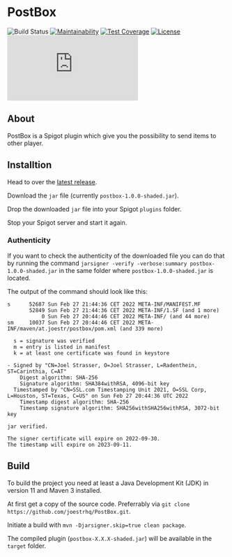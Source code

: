 # PostBox
![Build Status](https://shields.io/endpoint?url=https://files.joestr.at/ci-build-status/cctray.php?project_name=PIP.github.joestrhq.PostBox_master)
[![Maintainability](https://api.codeclimate.com/v1/badges/1db7872f0dc6536049c6/maintainability)](https://codeclimate.com/github/joestrhq/PostBox/maintainability)
[![Test Coverage](https://api.codeclimate.com/v1/badges/1db7872f0dc6536049c6/test_coverage)](https://codeclimate.com/github/joestrhq/PostBox/test_coverage)
[![License](https://img.shields.io/static/v1?label=License&message=MIT&color=blue)](https://github.com/joestrhq/PostBox/blob/master/LICENSE)
[![Matrix](https://img.shields.io/matrix/joestrhq.general:matrix.org?color=0dbd8b&logo=matrix)](https://matrix.to/#/#joestrhq.general:matrix.org)

## About
PostBox is a Spigot plugin which give you the possibility to send items to other player.

## Installtion

Head to over the [latest release](https://github.com/joestrhq/PostBox/releases/tag/v1.0.0).

Download the `jar` file (currently `postbox-1.0.0-shaded.jar`).

Drop the downloaded `jar` file into your Spigot `plugins` folder.

Stop your Spigot server and start it again.

### Authenticity

If you want to check the authenticity of the downloaded file you can do that by running the command `jarsigner -verify -verbose:summary postbox-1.0.0-shaded.jar` in the same folder where `postbox-1.0.0-shaded.jar` is located.

The output of the command should look like this:
```
s      52687 Sun Feb 27 21:44:36 CET 2022 META-INF/MANIFEST.MF
       52849 Sun Feb 27 21:44:36 CET 2022 META-INF/1.SF (and 1 more)
           0 Sun Feb 27 20:44:46 CET 2022 META-INF/ (and 44 more)
sm     10037 Sun Feb 27 20:44:46 CET 2022 META-INF/maven/at.joestr/postbox/pom.xml (and 339 more)

  s = signature was verified 
  m = entry is listed in manifest
  k = at least one certificate was found in keystore

- Signed by "CN=Joel Strasser, O=Joel Strasser, L=Radenthein, ST=Carinthia, C=AT"
    Digest algorithm: SHA-256
    Signature algorithm: SHA384withRSA, 4096-bit key
  Timestamped by "CN=SSL.com Timestamping Unit 2021, O=SSL Corp, L=Houston, ST=Texas, C=US" on Sun Feb 27 20:44:36 UTC 2022
    Timestamp digest algorithm: SHA-256
    Timestamp signature algorithm: SHA256withSHA256withRSA, 3072-bit key

jar verified.

The signer certificate will expire on 2022-09-30.
The timestamp will expire on 2023-09-11.
```

## Build
To build the project you need at least a Java Development Kit (JDK) in version 11 and Maven 3 installed.  

At first get a copy of the source code. Preferrably via `git clone https://github.com/joestrhq/PostBox.git`.  

Initiate a build with `mvn -Djarsigner.skip=true clean package`.  

The compiled plugin (`postbox-X.X.X-shaded.jar`) will be available in the `target` folder.
